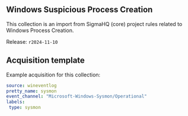 ## Windows Suspicious Process Creation

This collection is an import from SigmaHQ (core) project rules related to Windows Process Creation.

Release: `r2024-11-10`

## Acquisition template

Example acquisition for this collection:

```yaml
source: wineventlog
pretty_name: sysmon
event_channel: "Microsoft-Windows-Sysmon/Operational"
labels:
 type: sysmon
```
